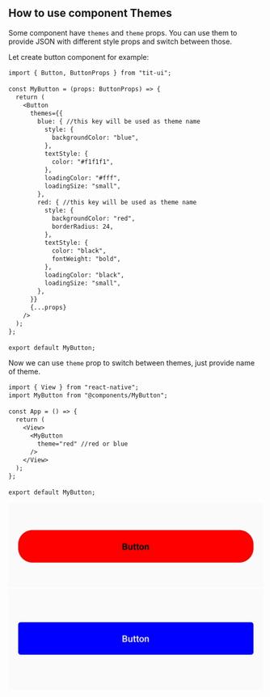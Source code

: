 ## How to use component Themes

Some component have `themes` and `theme` props. You can use them to provide JSON with different style props and switch between those.

Let create button component for example:

```tsx
import { Button, ButtonProps } from "tit-ui";

const MyButton = (props: ButtonProps) => {
  return (
    <Button
      themes={{
        blue: { //this key will be used as theme name
          style: {
            backgroundColor: "blue",
          },
          textStyle: {
            color: "#f1f1f1",
          },
          loadingColor: "#fff",
          loadingSize: "small",
        },
        red: { //this key will be used as theme name
          style: {
            backgroundColor: "red",
            borderRadius: 24,
          },
          textStyle: {
            color: "black",
            fontWeight: "bold",
          },
          loadingColor: "black",
          loadingSize: "small",
        },
      }}
      {...props}
    />
  );
};

export default MyButton;
```

Now we can use `theme` prop to switch between themes, just provide name of theme.

```tsx
import { View } from "react-native";
import MyButton from "@components/MyButton";

const App = () => {
  return (
    <View>
      <MyButton
        theme="red" //red or blue
      />
    </View>
  );
};

export default MyButton;
```

![alt button](https://github.com/blnaxblachbl/tit-ui/blob/main/images/red-button.jpg?raw=true)
![alt button](https://github.com/blnaxblachbl/tit-ui/blob/main/images/blue-button.jpg?raw=true)

